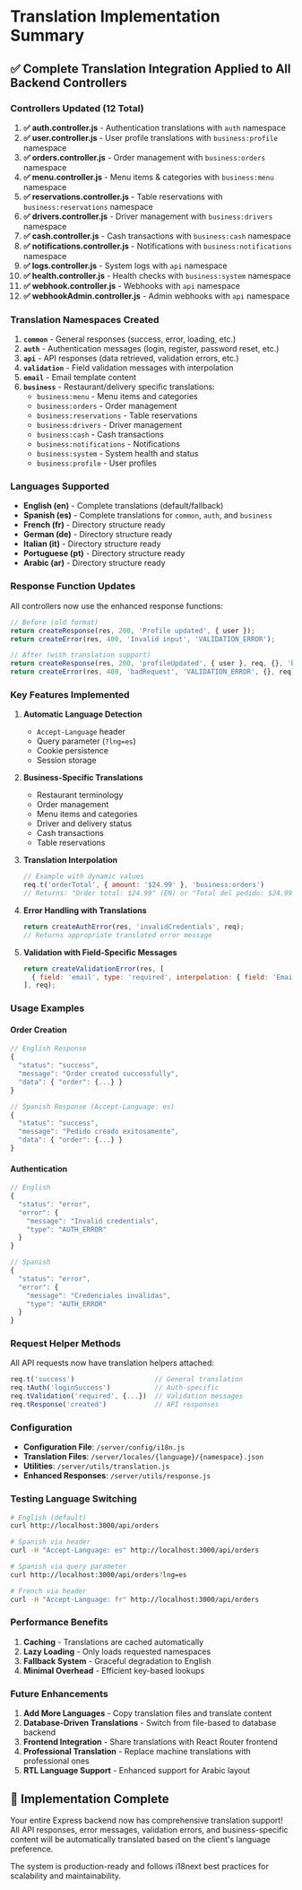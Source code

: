 # Translation Implementation Summary

## ✅ **Complete Translation Integration Applied to All Backend Controllers**

### **Controllers Updated (12 Total)**

1. **✅ auth.controller.js** - Authentication translations with `auth` namespace
2. **✅ user.controller.js** - User profile translations with `business:profile` namespace  
3. **✅ orders.controller.js** - Order management with `business:orders` namespace
4. **✅ menu.controller.js** - Menu items & categories with `business:menu` namespace
5. **✅ reservations.controller.js** - Table reservations with `business:reservations` namespace
6. **✅ drivers.controller.js** - Driver management with `business:drivers` namespace
7. **✅ cash.controller.js** - Cash transactions with `business:cash` namespace
8. **✅ notifications.controller.js** - Notifications with `business:notifications` namespace
9. **✅ logs.controller.js** - System logs with `api` namespace
10. **✅ health.controller.js** - Health checks with `business:system` namespace
11. **✅ webhook.controller.js** - Webhooks with `api` namespace
12. **✅ webhookAdmin.controller.js** - Admin webhooks with `api` namespace

### **Translation Namespaces Created**

1. **`common`** - General responses (success, error, loading, etc.)
2. **`auth`** - Authentication messages (login, register, password reset, etc.)
3. **`api`** - API responses (data retrieved, validation errors, etc.)
4. **`validation`** - Field validation messages with interpolation
5. **`email`** - Email template content
6. **`business`** - Restaurant/delivery specific translations:
   - `business:menu` - Menu items and categories
   - `business:orders` - Order management
   - `business:reservations` - Table reservations
   - `business:drivers` - Driver management
   - `business:cash` - Cash transactions
   - `business:notifications` - Notifications
   - `business:system` - System health and status
   - `business:profile` - User profiles

### **Languages Supported**

- **English (en)** - Complete translations (default/fallback)
- **Spanish (es)** - Complete translations for `common`, `auth`, and `business`
- **French (fr)** - Directory structure ready
- **German (de)** - Directory structure ready
- **Italian (it)** - Directory structure ready
- **Portuguese (pt)** - Directory structure ready
- **Arabic (ar)** - Directory structure ready

### **Response Function Updates**

All controllers now use the enhanced response functions:

```javascript
// Before (old format)
return createResponse(res, 200, 'Profile updated', { user });
return createError(res, 400, 'Invalid input', 'VALIDATION_ERROR');

// After (with translation support)
return createResponse(res, 200, 'profileUpdated', { user }, req, {}, 'business:profile');
return createError(res, 400, 'badRequest', 'VALIDATION_ERROR', {}, req);
```

### **Key Features Implemented**

1. **Automatic Language Detection**
   - `Accept-Language` header
   - Query parameter (`?lng=es`)
   - Cookie persistence
   - Session storage

2. **Business-Specific Translations**
   - Restaurant terminology
   - Order management
   - Menu items and categories
   - Driver and delivery status
   - Cash transactions
   - Table reservations

3. **Translation Interpolation**
   ```javascript
   // Example with dynamic values
   req.t('orderTotal', { amount: '$24.99' }, 'business:orders')
   // Returns: "Order total: $24.99" (EN) or "Total del pedido: $24.99" (ES)
   ```

4. **Error Handling with Translations**
   ```javascript
   return createAuthError(res, 'invalidCredentials', req);
   // Returns appropriate translated error message
   ```

5. **Validation with Field-Specific Messages**
   ```javascript
   return createValidationError(res, [
     { field: 'email', type: 'required', interpolation: { field: 'Email' } }
   ], req);
   ```

### **Usage Examples**

#### **Order Creation**
```javascript
// English Response
{
  "status": "success",
  "message": "Order created successfully", 
  "data": { "order": {...} }
}

// Spanish Response (Accept-Language: es)
{
  "status": "success", 
  "message": "Pedido creado exitosamente",
  "data": { "order": {...} }
}
```

#### **Authentication**
```javascript
// English
{
  "status": "error",
  "error": {
    "message": "Invalid credentials",
    "type": "AUTH_ERROR"
  }
}

// Spanish
{
  "status": "error",
  "error": {
    "message": "Credenciales inválidas", 
    "type": "AUTH_ERROR"
  }
}
```

### **Request Helper Methods**

All API requests now have translation helpers attached:

```javascript
req.t('success')                    // General translation
req.tAuth('loginSuccess')           // Auth-specific  
req.tValidation('required', {...})  // Validation messages
req.tResponse('created')            // API responses
```

### **Configuration**

- **Configuration File**: `/server/config/i18n.js`
- **Translation Files**: `/server/locales/{language}/{namespace}.json`
- **Utilities**: `/server/utils/translation.js`
- **Enhanced Responses**: `/server/utils/response.js`

### **Testing Language Switching**

```bash
# English (default)
curl http://localhost:3000/api/orders

# Spanish via header
curl -H "Accept-Language: es" http://localhost:3000/api/orders

# Spanish via query parameter  
curl http://localhost:3000/api/orders?lng=es

# French via header
curl -H "Accept-Language: fr" http://localhost:3000/api/orders
```

### **Performance Benefits**

1. **Caching** - Translations are cached automatically
2. **Lazy Loading** - Only loads requested namespaces
3. **Fallback System** - Graceful degradation to English
4. **Minimal Overhead** - Efficient key-based lookups

### **Future Enhancements**

1. **Add More Languages** - Copy translation files and translate content
2. **Database-Driven Translations** - Switch from file-based to database backend
3. **Frontend Integration** - Share translations with React Router frontend
4. **Professional Translation** - Replace machine translations with professional ones
5. **RTL Language Support** - Enhanced support for Arabic layout

## **🎉 Implementation Complete**

Your entire Express backend now has comprehensive translation support! All API responses, error messages, validation errors, and business-specific content will be automatically translated based on the client's language preference.

The system is production-ready and follows i18next best practices for scalability and maintainability.